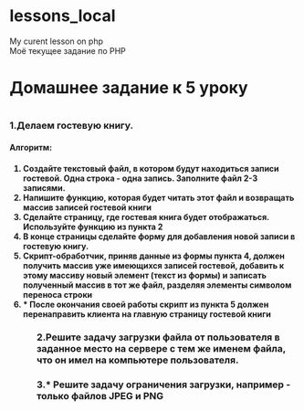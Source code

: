 # lessons_local
My curent lesson on php <br>
Моё текущее задание по PHP

<h1>Домашнее задание к 5 уроку<h1>
<h3>1.Делаем гостевую книгу.</h3> 
<h4>Алгоритм:<h4>
<ol>
<li> Создайте текстовый файл, в котором будут находиться записи гостевой. Одна строка - одна запись. Заполните файл 2-3 записями.</li>
<li> Напишите функцию, которая будет читать этот файл и возвращать массив записей гостевой книги</li>
<li> Сделайте страницу, где гостевая книга будет отображаться. Используйте функцию из пункта 2</li>
<li> В конце страницы сделайте форму для добавления новой записи в гостевую книгу.</li>
<li> Скрипт-обработчик, приняв данные из формы пункта 4, должен получить массив уже имеющихся записей гостевой, добавить к этому массиву новый элемент (текст из формы) и записать полученный массив в тот же файл, разделяя элементы символом переноса строки</li>
<li>* После окончания своей работы скрипт из пункта 5 должен перенаправить клиента на главную страницу гостевой книги</li>
<ol>



<h3>2.Решите задачу загрузки файла от пользователя в заданное место на сервере с тем же именем файла, что он имел на компьютере пользователя.</h3>
<h3>3.* Решите задачу ограничения загрузки, например - только файлов JPEG и PNG</h3>

